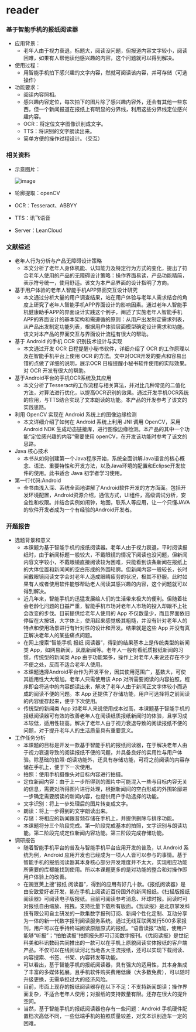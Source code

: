 reader
======

### 基于智能手机的报纸阅读器

- 应用背景：
	- 老年人由于视力衰退，标题大，阅读没问题，但报道内容文字较小，阅读困难，如果有人帮他读他感兴趣的内容，这个问题就可以得到解决。
- 使用过程：
 	- 用智能手机拍下感兴趣的文字内容，然就可阅读该内容，并可存储（可选操作）
- 功能要求：
	- 阅读内容照相。
	- 感兴趣内容定位，每次拍下的图片除了感兴趣内容外，还会有其他一些东西，但一个新闻报道在报纸上有明显的分界线，利用这些分界线定位感兴趣内容。
	- OCR：将定位文字图像识别成文字。
	- TTS：将识别的文字朗读出来。
	- 简单方便的操作过程设计。（交互）
	
### 相关资料

- 示意图片：

	 ![image](http://epaper.southcn.com/nfdaily/page/1/2014-11/25/A03/20141125A03_brief.jpg)
- 轮廓提取：openCV
- OCR：Tesseract、ABBYY
- TTS：讯飞语音
- Server：LeanCloud


### 文献综述

- 老年人行为分析与产品无障碍设计策略
	- 本文分析了老年人身体机能、认知能力及特定行为方式的变化，提出了符合老年人使用的产品的无障碍设计策略：操作界面易读，产品功能精简，表示符号统一，使用舒适。该文为本产品界面的设计指明了方向。
- 基于用户体验的老年人智能手机APP界面交互设计研究
	- 本文通过分析大量的用户调查结果，站在用户体验与老年人需求结合的角度上研究了老年人智能手机APP界面设计的影响因素。通过老年人智能手机健康助手APP的界面设计实践这个例子，阐述了实施老年人智能手机APP的界面设计的基本架构和需遵循的原则：从用户出发制定需求列表，从产品出发制定功能列表，根据用户体验层面模型确定设计需求和功能。该文对本产品的界面交互与界面设计流程有很大的帮助。
- 基于 Android 的手机 OCR 识别技术设计与实现
	- 本文通过开发 OCR 日程提醒小秘书软件，详细介绍了 OCR 的工作原理以及在智能手机平台上使用 OCR 的方法。文中对OCR开发的要点和容易出错的点做了详细的说明，展示OCR 日程提醒小秘书软件使用的实际效果。对 OCR 开发有很大的帮助。
- 基于Android平台的手机OCR系统及其应用
	- 本文分析了Tesseract的工作流程与相关算法，并对比几种常见的二值化方法，对算法进行优化，以提高OCR识别的效果。通过开发手机OCR系统的应用，与TTS结合实现了文本朗读的功能。本产品的开发参考了该文的实践思路。
- 利用 OpenCV 实现在 Android 系统上的图像边缘检测
	- 本文详细介绍了如何在 Android 系统上利用 JNI 调用 OpenCV，采用 Android NDK 生成动态链接库，进行图像边缘检测。本产品的其中一个功能“定位感兴趣的内容”需要使用 openCV，在开发该功能时参考了该文的思路。 
- Java 核心技术
	- 本书从如何创建第一个Java程序开始，系统全面讲解Java语言的核心概念、语法、重要特性和开发方法，以及Java环境的配置和Eclipse开发软件的使用。此书适合 Java 初学者学习使用。
- 第一行代码:Android
	- 全书由浅入深、系统全面地讲解了Android软件开发的方方面面。包括开发环境配置，Android资源介绍，通信方式，UI组件，高级调试分析，安全性和权限。并结合实例如闹钟，地图，联系人等应用，让一个只懂JAVA的软件开发者成为一个有经验的Android开发者。


### 开题报告

- 选题背景和意义
	- 本课题为基于智能手机的报纸阅读器。老年人由于视力衰退，平时阅读报纸时，由于新闻标题一般较大，不戴眼镜的情况下阅读也没问题，但新闻内容文字较小，不戴眼镜直接阅读较为困难，只能看到该条新闻在报纸上的大体位置和新闻间的空白形成的外围轮廓。但新闻内容一般较长，长时间戴眼镜阅读文字会对老年人造成眼睛疲劳的状况，极其不舒服。此时如果有人或者使用软件能够帮助老人阅读其感兴趣的内容，这个问题就可以得到解决。
	- 近几年来，智能手机的迅猛发展给人们的生活带来极大的便利。但随着社会老龄化问题的日益严重，智能手机市场对老年人市场的投入却跟不上社会改变的步伐。目前提供给老年人使用的 App 不仅数量少，而且界面依旧停留在大按钮，大字体上，使用起来感觉极其粗糙，并没有针对老年人的特点和使用场景进行有针对性的设计和开发。结果就是这些 App 并没有真正解决老年人的某些痛点问题。
	- 在网上搜索“智能手机 报纸 阅读器”，得到的结果基本上是传统类型的新闻类 App，如网易新闻，凤凰新闻等。老年人一般有看纸质报纸新闻的习惯，传统型的新闻类 App 由于功能繁多，操作上对老年人来说还存在不少不便之处，反而不适合老年人使用。
	- 本课题选择Android平台作为开发平台，因其使用范围广，基数大，可使其适用性大大增加。老年人只需使用该 App 对所需要阅读的内容拍照，程序即会将选中的内容朗读出来，解决了老年人由于新闻正文字体较小而造成的阅读不便的问题。本 App 还提供了存储功能，用户可选择将之前阅读的内容缓存起来，便于下次使用。
	- 传统型的新闻类 App 对老年人来说使用成本过高，本课题基于智能手机的报纸阅读器可有效的改善老年人在阅读纸质报纸新闻时的体验，且学习成本较低，适用性较高。解决了老年人由于视力衰退导致的阅读报纸不便的问题，对于提升老年人的生活质量具有重要意义。
- 工作任务分析
	- 本课题的目标是开发一款基于智能手机的报纸阅读器，在于解决老年人由于视力衰退导致的阅读报纸不便的问题，并具备良好的实用性与用户体验。除基础的拍照-朗读功能外，还具有存储功能，可将之前阅读的内容存储在手机上，便于下一次使用。
	- 拍照：使用手机摄像头对目标内容进行拍摄。
	- 定位新闻内容：由于上一步所得到的图片中可能混入一些与目标内容无关的信息，需要对所得图片进行处理，根据新闻间的空白形成的外围轮廓进一步确定需要朗读的新闻内容，也提供用户手动选择的功能。
	- 文字识别：将上一步处理后的图片转变成文字。
	- 朗读：将上一步得到的文字朗读出来。
	- 存储：将相应的新闻跟音频存储在手机上，并提供删除与排序功能。
	- 本课题将分三个阶段完成。第一阶段完成基本的拍照，文字识别与朗读功能。第二阶段完成定位新闻内容功能。第三阶段完成存储功能。- 调研报告
	- 随着智能手机平台的普及与智能手机平台应用开发的普及，以 Android 系统为例，Android 应用开发也已经成为一项人人皆可以参与的事情。基于智能手机的报纸阅读器其本身核心部分开发难度并不太大，实现相应功能所需要的库都能找到使用。所以本课题更多的是对功能的整合和对操作即用户体验上的改善。
	- 在豌豆荚上搜“报纸 阅读器”，得到的应用有好几十款。《报纸阅读器》是由安致爱好者开发，能在手机上阅读近百份国外的新闻报纸。《扫描版报纸阅读器》可阅读电子版报纸。目前可阅读参考消息、环球时报。阅读时可对报纸自由缩放、拖拽。支持批量下载所有版面。《我读报》是北京掌发科技有限公司自主研发的一款集数字报刊订阅、新闻个性化定制、互动分享为一体的新一代数字报刊阅读服务系统。通过无线互联网发行500多家报刊，用户可以在手持终端阅读原版原式的报纸。“语音读报”功能，使用户能够“听报”；“拍拍读报”拍照报头即可订阅数字报刊。《优阅读报》是世纪科美和科讯数码共同推出的一款可以在手机上原貌阅读实体报纸的客户端产品。不仅可以在线阅读河北当地各大主流报纸，还可以实现下载阅读、内容搜索、书签、书架、内容转发等功能。
	- 可以看出，基于智能手机的报纸阅读器，具有强大的适用性，其本身集成了丰富的多媒体拓展。且手机软件购买费用低廉（大多数免费），可以随时升级更换，无需承担过大的经济风险。
	- 目前，市面上现存的报纸阅读器存在以下不足：不支持新闻朗读；操作界面复杂，不适合老年人使用；对报纸的支持数量有限。还存在很大的提升空间。
	- 当然，基于智能手机的报纸阅读器也存有一些问题：Android 手机硬件配置档次高低不同，一些低端手机的拍照质量较差，对文本识别造车一定的困难。
	


